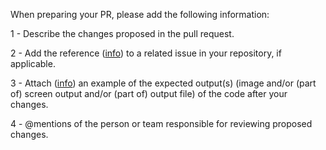 
When preparing your PR, please add the following information:

1 - Describe the changes proposed in the pull request.

2 - Add the reference ([info](https://docs.github.com/en/get-started/writing-on-github/getting-started-with-writing-and-formatting-on-github/basic-writing-and-formatting-syntax#referencing-issues-and-pull-requests)) to a related issue in your repository, if applicable.

3 - Attach ([info](https://docs.github.com/en/get-started/writing-on-github/working-with-advanced-formatting/attaching-files)) an example of the expected output(s) (image and/or (part of) screen output and/or (part of) output file) of the code after your changes.

4 - @mentions of the person or team responsible for reviewing proposed changes.
